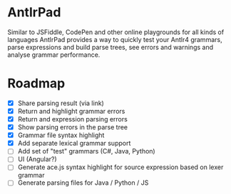 # AntlrPad

Similar to JSFiddle, CodePen and other online playgrounds for all kinds of languages AntlrPad provides a way to quickly
test your Antlr4 grammars, parse expressions and build parse trees, see errors and warnings and analyse grammar performance.

# Roadmap
- [x] Share parsing result (via link)
- [X] Return and highlight grammar errors
- [X] Return and expression parsing errors
- [X] Show parsing errors in the parse tree
- [X] Grammar file syntax highlight
- [X] Add separate lexical grammar support
- [ ] Add set of "test" grammars (C#, Java, Python)
- [ ] UI (Angular?)
- [ ] Generate ace.js syntax highlight for source expression based on lexer grammar
- [ ] Generate parsing files for Java / Python / JS
